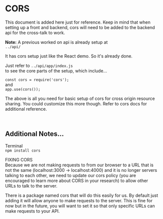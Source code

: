 # CORS
This document is added here just for reference. Keep in mind that when setting up a front and backend, cors will need to be added to the backend api for the cross-talk to work. 

**Note:** A previous worked on api is already setup at   
`../api/`  

 It has cors setup just like the React demo. So it's already done. 

Just refer to `../api/app/index.js`   
to see the core parts of the setup, which include...

`const cors = require('cors');`  
and  
`app.use(cors());`

The above is all you need for basic setup of cors for cross origin resource sharing. You could customize this more though. Refer to cors docs for additional reference. 

<br>

## Additional Notes...

Terminal   
`npm install cors`

FIXING CORS  
Because we are not making requests to from our browser to a URL that is not the same (localhost:3000 -> localhost:4000) and it is no longer servers talking to each other, we need to update our cors policy (you are encouraged to learn more about CORS in your research) to allow other URLs to talk to the server.

There is a package named cors that will do this easily for us. By default just adding it will allow anyone to make requests to the server. This is fine for now but in the future, you will want to set it so that only specific URLs can make requests to your API.